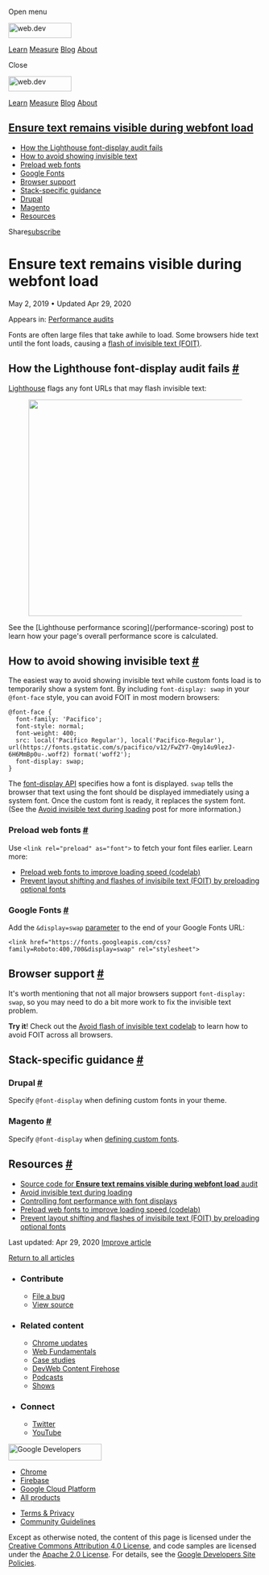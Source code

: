 <span class="w-tooltip w-tooltip--left">Open menu</span>

<a href="/" class="gc-analytics-event header-default__logo-link"><img src="/images/lockup.svg" alt="web.dev" class="header-default__logo" width="125" height="30" /></a>

<a href="/learn/" class="gc-analytics-event header-default__link">Learn</a> <a href="/measure/" class="gc-analytics-event header-default__link">Measure</a> <a href="/blog/" class="gc-analytics-event header-default__link">Blog</a> <a href="/about/" class="gc-analytics-event header-default__link">About</a>

<span class="w-tooltip">Close</span>

<a href="/" class="gc-analytics-event"><img src="/images/lockup.svg" alt="web.dev" class="drawer-default__logo" width="125" height="30" /></a>

<a href="/learn/" class="gc-analytics-event drawer-default__link">Learn</a> <a href="/measure/" class="gc-analytics-event drawer-default__link">Measure</a> <a href="/blog/" class="gc-analytics-event drawer-default__link">Blog</a> <a href="/about/" class="gc-analytics-event drawer-default__link">About</a>

<a href="#ensure-text-remains-visible-during-webfont-load" class="w-toc__header--link">Ensure text remains visible during webfont load</a>
------------------------------------------------------------------------------------------------------------------------------------------

-   [How the Lighthouse font-display audit fails](#how-the-lighthouse-font-display-audit-fails)
-   [How to avoid showing invisible text](#how-to-avoid-showing-invisible-text)
-   [Preload web fonts](#preload-web-fonts)
-   [Google Fonts](#google-fonts)
-   [Browser support](#browser-support)
-   [Stack-specific guidance](#stack-specific-guidance)
-   [Drupal](#drupal)
-   [Magento](#magento)
-   [Resources](#resources)

Share<a href="/newsletter/" class="gc-analytics-event w-actions__fab w-actions__fab--subscribe"><span>subscribe</span></a>

Ensure text remains visible during webfont load
===============================================

May 2, 2019 <span class="w-author__separator">•</span> Updated Apr 29, 2020

<span class="w-post-signpost__title">Appears in:</span> <a href="/lighthouse-performance" class="w-post-signpost__link">Performance audits</a>

Fonts are often large files that take awhile to load. Some browsers hide text until the font loads, causing a [flash of invisible text (FOIT)](/avoid-invisible-text).

How the Lighthouse font-display audit fails <a href="#how-the-lighthouse-font-display-audit-fails" class="w-headline-link">#</a>
--------------------------------------------------------------------------------------------------------------------------------

[Lighthouse](https://developers.google.com/web/tools/lighthouse/) flags any font URLs that may flash invisible text:

<figure><img src="https://web-dev.imgix.net/image/tcFciHGuF3MxnTr1y5ue01OGLBn2/251Gbh9tn89GDJY289zZ.png?auto=format" class="w-screenshot" sizes="(min-width: 800px) 800px, calc(100vw - 48px)" srcset="https://web-dev.imgix.net/image/tcFciHGuF3MxnTr1y5ue01OGLBn2/251Gbh9tn89GDJY289zZ.png?auto=format&amp;w=200 200w, https://web-dev.imgix.net/image/tcFciHGuF3MxnTr1y5ue01OGLBn2/251Gbh9tn89GDJY289zZ.png?auto=format&amp;w=228 228w, https://web-dev.imgix.net/image/tcFciHGuF3MxnTr1y5ue01OGLBn2/251Gbh9tn89GDJY289zZ.png?auto=format&amp;w=260 260w, https://web-dev.imgix.net/image/tcFciHGuF3MxnTr1y5ue01OGLBn2/251Gbh9tn89GDJY289zZ.png?auto=format&amp;w=296 296w, https://web-dev.imgix.net/image/tcFciHGuF3MxnTr1y5ue01OGLBn2/251Gbh9tn89GDJY289zZ.png?auto=format&amp;w=338 338w, https://web-dev.imgix.net/image/tcFciHGuF3MxnTr1y5ue01OGLBn2/251Gbh9tn89GDJY289zZ.png?auto=format&amp;w=385 385w, https://web-dev.imgix.net/image/tcFciHGuF3MxnTr1y5ue01OGLBn2/251Gbh9tn89GDJY289zZ.png?auto=format&amp;w=439 439w, https://web-dev.imgix.net/image/tcFciHGuF3MxnTr1y5ue01OGLBn2/251Gbh9tn89GDJY289zZ.png?auto=format&amp;w=500 500w, https://web-dev.imgix.net/image/tcFciHGuF3MxnTr1y5ue01OGLBn2/251Gbh9tn89GDJY289zZ.png?auto=format&amp;w=571 571w, https://web-dev.imgix.net/image/tcFciHGuF3MxnTr1y5ue01OGLBn2/251Gbh9tn89GDJY289zZ.png?auto=format&amp;w=650 650w, https://web-dev.imgix.net/image/tcFciHGuF3MxnTr1y5ue01OGLBn2/251Gbh9tn89GDJY289zZ.png?auto=format&amp;w=741 741w, https://web-dev.imgix.net/image/tcFciHGuF3MxnTr1y5ue01OGLBn2/251Gbh9tn89GDJY289zZ.png?auto=format&amp;w=845 845w, https://web-dev.imgix.net/image/tcFciHGuF3MxnTr1y5ue01OGLBn2/251Gbh9tn89GDJY289zZ.png?auto=format&amp;w=964 964w, https://web-dev.imgix.net/image/tcFciHGuF3MxnTr1y5ue01OGLBn2/251Gbh9tn89GDJY289zZ.png?auto=format&amp;w=1098 1098w, https://web-dev.imgix.net/image/tcFciHGuF3MxnTr1y5ue01OGLBn2/251Gbh9tn89GDJY289zZ.png?auto=format&amp;w=1252 1252w, https://web-dev.imgix.net/image/tcFciHGuF3MxnTr1y5ue01OGLBn2/251Gbh9tn89GDJY289zZ.png?auto=format&amp;w=1428 1428w, https://web-dev.imgix.net/image/tcFciHGuF3MxnTr1y5ue01OGLBn2/251Gbh9tn89GDJY289zZ.png?auto=format&amp;w=1600 1600w" width="800" height="430" /></figure>See the [Lighthouse performance scoring](/performance-scoring) post to learn how your page's overall performance score is calculated.

How to avoid showing invisible text <a href="#how-to-avoid-showing-invisible-text" class="w-headline-link">#</a>
----------------------------------------------------------------------------------------------------------------

The easiest way to avoid showing invisible text while custom fonts load is to temporarily show a system font. By including `font-display: swap` in your `@font-face` style, you can avoid FOIT in most modern browsers:

    @font-face {
      font-family: 'Pacifico';
      font-style: normal;
      font-weight: 400;
      src: local('Pacifico Regular'), local('Pacifico-Regular'), url(https://fonts.gstatic.com/s/pacifico/v12/FwZY7-Qmy14u9lezJ-6H6MmBp0u-.woff2) format('woff2');
      font-display: swap;
    }

The [font-display API](https://developer.mozilla.org/en-US/docs/Web/CSS/@font-face/font-display) specifies how a font is displayed. `swap` tells the browser that text using the font should be displayed immediately using a system font. Once the custom font is ready, it replaces the system font. (See the [Avoid invisible text during loading](/avoid-invisible-text) post for more information.)

### Preload web fonts <a href="#preload-web-fonts" class="w-headline-link">#</a>

Use `<link rel="preload" as="font">` to fetch your font files earlier. Learn more:

-   [Preload web fonts to improve loading speed (codelab)](/codelab-preload-web-fonts/)
-   [Prevent layout shifting and flashes of invisibile text (FOIT) by preloading optional fonts](/preload-optional-fonts/)

### Google Fonts <a href="#google-fonts" class="w-headline-link">#</a>

Add the `&display=swap` [parameter](https://developer.mozilla.org/en-US/docs/Learn/Common_questions/What_is_a_URL#Basics_anatomy_of_a_URL) to the end of your Google Fonts URL:

    <link href="https://fonts.googleapis.com/css?family=Roboto:400,700&display=swap" rel="stylesheet">

Browser support <a href="#browser-support" class="w-headline-link">#</a>
------------------------------------------------------------------------

It's worth mentioning that not all major browsers support `font-display: swap`, so you may need to do a bit more work to fix the invisible text problem.

**Try it**! Check out the [Avoid flash of invisible text codelab](/codelab-avoid-invisible-text) to learn how to avoid FOIT across all browsers.

Stack-specific guidance <a href="#stack-specific-guidance" class="w-headline-link">#</a>
----------------------------------------------------------------------------------------

### Drupal <a href="#drupal" class="w-headline-link">#</a>

Specify `@font-display` when defining custom fonts in your theme.

### Magento <a href="#magento" class="w-headline-link">#</a>

Specify `@font-display` when [defining custom fonts](https://devdocs.magento.com/guides/v2.3/frontend-dev-guide/css-topics/using-fonts.html).

Resources <a href="#resources" class="w-headline-link">#</a>
------------------------------------------------------------

-   [Source code for **Ensure text remains visible during webfont load** audit](https://github.com/GoogleChrome/lighthouse/blob/master/lighthouse-core/audits/font-display.js)
-   [Avoid invisible text during loading](/avoid-invisible-text)
-   [Controlling font performance with font displays](https://developers.google.com/web/updates/2016/02/font-display)
-   [Preload web fonts to improve loading speed (codelab)](/codelab-preload-web-fonts/)
-   [Prevent layout shifting and flashes of invisibile text (FOIT) by preloading optional fonts](/preload-optional-fonts/)

<span class="w-mr--sm">Last updated: Apr 29, 2020 </span>[Improve article](https://github.com/GoogleChrome/web.dev/blob/master/src/site/content/en/lighthouse-performance/font-display/index.md)

<a href="/lighthouse-performance" class="gc-analytics-event w-article-navigation__link w-article-navigation__link--back w-article-navigation__link--single">Return to all articles</a>

-   ### Contribute

    -   <a href="https://github.com/GoogleChrome/web.dev/issues/new?assignees=&amp;labels=bug&amp;template=bug_report.md&amp;title=" class="w-footer__linkbox-link">File a bug</a>
    -   <a href="https://github.com/googlechrome/web.dev" class="w-footer__linkbox-link">View source</a>

-   ### Related content

    -   <a href="https://blog.chromium.org/" class="w-footer__linkbox-link">Chrome updates</a>
    -   <a href="https://developers.google.com/web/" class="w-footer__linkbox-link">Web Fundamentals</a>
    -   <a href="https://developers.google.com/web/showcase/" class="w-footer__linkbox-link">Case studies</a>
    -   <a href="https://devwebfeed.appspot.com/" class="w-footer__linkbox-link">DevWeb Content Firehose</a>
    -   <a href="/podcasts/" class="w-footer__linkbox-link">Podcasts</a>
    -   <a href="/shows/" class="w-footer__linkbox-link">Shows</a>

-   ### Connect

    -   <a href="https://www.twitter.com/ChromiumDev" class="w-footer__linkbox-link">Twitter</a>
    -   <a href="https://www.youtube.com/user/ChromeDevelopers" class="w-footer__linkbox-link">YouTube</a>

<a href="https://developers.google.com/" class="w-footer__utility-logo-link"><img src="/images/lockup-color.png" alt="Google Developers" class="w-footer__utility-logo" width="185" height="33" /></a>

-   <a href="https://developer.chrome.com/" class="w-footer__utility-link">Chrome</a>
-   <a href="https://firebase.google.com/" class="w-footer__utility-link">Firebase</a>
-   <a href="https://cloud.google.com/" class="w-footer__utility-link">Google Cloud Platform</a>
-   <a href="https://developers.google.com/products" class="w-footer__utility-link">All products</a>

<!-- -->

-   <a href="https://policies.google.com/" class="w-footer__utility-link">Terms &amp; Privacy</a>
-   <a href="/community-guidelines/" class="w-footer__utility-link">Community Guidelines</a>

Except as otherwise noted, the content of this page is licensed under the [Creative Commons Attribution 4.0 License](https://creativecommons.org/licenses/by/4.0/), and code samples are licensed under the [Apache 2.0 License](https://www.apache.org/licenses/LICENSE-2.0). For details, see the [Google Developers Site Policies](https://developers.google.com/terms/site-policies).
